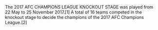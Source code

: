 The 2017 AFC CHAMPIONS LEAGUE KNOCKOUT STAGE was played from 22 May to 25 November 2017.[1] A total of 16 teams competed in the knockout stage to decide the champions of the 2017 AFC Champions League.[2]
